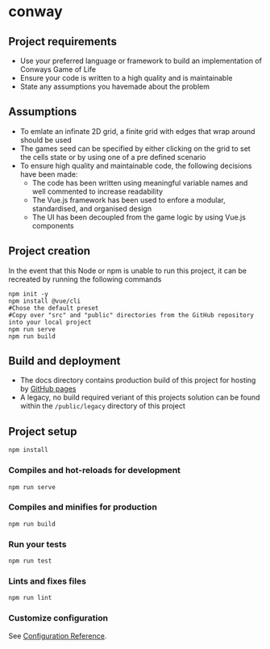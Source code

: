 # conway

## Project requirements
* Use your preferred language or framework to build an implementation of Conways Game of Life
* Ensure your code is written to a high quality and is maintainable
* State any assumptions you havemade about the problem

## Assumptions
* To emlate an infinate 2D grid, a finite grid with edges that wrap around should be used
* The games seed can be specified by either clicking on the grid to set the cells state or by using one of a pre defined scenario
* To ensure high quality and maintainable code, the following decisions have been made:
	* The code has been written using meaningful variable names and well commented to increase readability
	* The Vue.js framework has been used to enfore a modular, standardised, and organised design
	* The UI has been decoupled from the game logic by using Vue.js components

## Project creation
In the event that this Node or npm is unable to run this project, it can be recreated by running the following commands
```
npm init -y
npm install @vue/cli
#Chose the default preset
#Copy over "src" and "public" directories from the GitHub repository into your local project
npm run serve
npm run build
```

## Build and deployment
* The docs directory contains production build of this project for hosting by [GitHub pages](http://example.com)
* A legacy, no build required veriant of this projects solution can be found within the `/public/legacy` directory of this project

## Project setup
```
npm install
```

### Compiles and hot-reloads for development
```
npm run serve
```

### Compiles and minifies for production
```
npm run build
```

### Run your tests
```
npm run test
```

### Lints and fixes files
```
npm run lint
```

### Customize configuration
See [Configuration Reference](https://cli.vuejs.org/config/).
